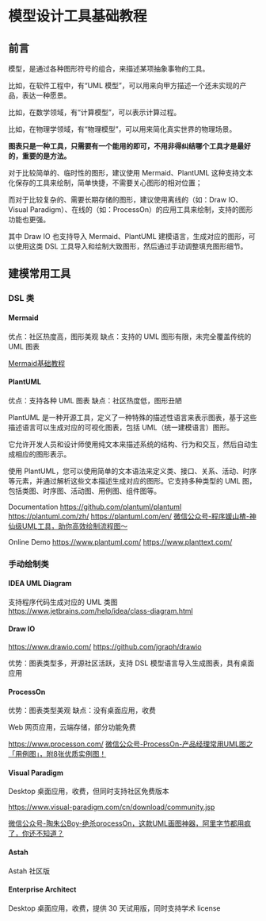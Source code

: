 # 模型设计工具基础教程

## 前言

模型，是通过各种图形符号的组合，来描述某项抽象事物的工具。

比如，在软件工程中，有“UML 模型”，可以用来向甲方描述一个还未实现的产品，表达一种愿景。

比如，在数学领域，有“计算模型”，可以表示计算过程。

比如，在物理学领域，有“物理模型”，可以用来简化真实世界的物理场景。

**图表只是一种工具，只需要有一个能用的即可，不用非得纠结哪个工具才是最好的，重要的是方法。**

对于比较简单的、临时性的图形，建议使用 Mermaid、PlantUML 这种支持文本化保存的工具来绘制，简单快捷，不需要关心图形的相对位置；

而对于比较复杂的、需要长期存储的图形，建议使用离线的（如：Draw IO、Visual Paradigm）、在线的（如：ProcessOn）的应用工具来绘制，支持的图形功能也更强。

其中 Draw IO 也支持导入 Mermaid、PlantUML 建模语言，生成对应的图形，可以使用这类 DSL 工具导入和绘制大致图形，然后通过手动调整填充图形细节。

## 建模常用工具

### DSL 类
#### Mermaid

优点：社区热度高，图形美观
缺点：支持的 UML 图形有限，未完全覆盖传统的 UML 图表

[Mermaid基础教程](work/methodology/Software-Engineering/Tools/Mermaid基础教程.md)
#### PlantUML

优点：支持各种 UML 图表
缺点：社区热度低，图形丑陋

PlantUML 是一种开源工具，定义了一种特殊的描述性语言来表示图表，基于这些描述语言可以生成对应的可视化图表，包括 UML（统一建模语言）图形。

它允许开发人员和设计师使用纯文本来描述系统的结构、行为和交互，然后自动生成相应的图形表示。

使用 PlantUML，您可以使用简单的文本语法来定义类、接口、关系、活动、时序等元素，并通过解析这些文本描述生成对应的图形。它支持多种类型的 UML 图，包括类图、时序图、活动图、用例图、组件图等。

Documentation
https://github.com/plantuml/plantuml
https://plantuml.com/zh/
https://plantuml.com/en/
[微信公众号-程序媛山楂-神仙级UML工具，助你高效绘制流程图～](https://mp.weixin.qq.com/s/qyE4dpiwqfBpMbwR6TH68Q)

Online Demo
https://www.plantuml.com/
https://www.planttext.com/

### 手动绘制类

#### IDEA UML Diagram

支持程序代码生成对应的 UML 类图
https://www.jetbrains.com/help/idea/class-diagram.html

#### Draw IO

https://www.drawio.com/
https://github.com/jgraph/drawio

优势：图表类型多，开源社区活跃，支持 DSL 模型语言导入生成图表，具有桌面应用

#### ProcessOn

优势：图表类型美观
缺点：没有桌面应用，收费

Web 网页应用，云端存储，部分功能免费

https://www.processon.com/
[微信公众号-ProcessOn-产品经理常用UML图之「用例图」，附8张优质实例图！](https://mp.weixin.qq.com/s/_ZmXacP3MYRLK_GwBnLWYw)

#### Visual Paradigm

Desktop 桌面应用，收费，但同时支持社区免费版本

https://www.visual-paradigm.com/cn/download/community.jsp

[微信公众号-陶朱公Boy-绝杀processOn，这款UML画图神器，阿里字节都用疯了，你还不知道？](https://mp.weixin.qq.com/s/WWqbBMS7-3TNGcOXLJ26KQ)

#### Astah

Astah 社区版

#### Enterprise Architect

Desktop 桌面应用，收费，提供 30 天试用版，同时支持学术 license
